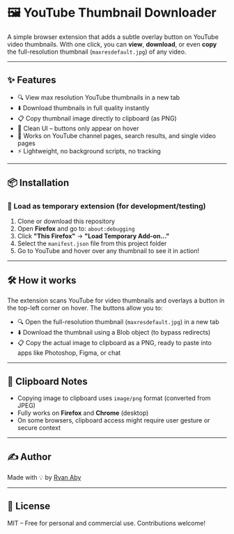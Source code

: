 # 🖼️ YouTube Thumbnail Downloader

A simple browser extension that adds a subtle overlay button on YouTube video thumbnails. With one click, you can **view**, **download**, or even **copy** the full-resolution thumbnail (`maxresdefault.jpg`) of any video.

---

## ✨ Features

- 🔍 View max resolution YouTube thumbnails in a new tab  
- ⬇️ Download thumbnails in full quality instantly  
- 📋 Copy thumbnail image directly to clipboard (as PNG)
- 🧼 Clean UI – buttons only appear on hover  
- 🦊 Works on YouTube channel pages, search results, and single video pages  
- ⚡ Lightweight, no background scripts, no tracking

---

## 📦 Installation

### 🧪 Load as temporary extension (for development/testing)

1. Clone or download this repository  
2. Open **Firefox** and go to: `about:debugging`  
3. Click **"This Firefox"** → **"Load Temporary Add-on..."**  
4. Select the `manifest.json` file from this project folder  
5. Go to YouTube and hover over any thumbnail to see it in action!

---

## 🛠️ How it works

The extension scans YouTube for video thumbnails and overlays a button in the top-left corner on hover. The buttons allow you to:

- 🔍 Open the full-resolution thumbnail (`maxresdefault.jpg`) in a new tab  
- ⬇️ Download the thumbnail using a Blob object (to bypass redirects)  
- 📋 Copy the actual image to clipboard as a PNG, ready to paste into apps like Photoshop, Figma, or chat

---

## 🧪 Clipboard Notes

- Copying image to clipboard uses `image/png` format (converted from JPEG)
- Fully works on **Firefox** and **Chrome** (desktop)
- On some browsers, clipboard access might require user gesture or secure context

---

## ✍️ Author

Made with 💡 by [Ryan Aby](https://github.com/ryanaby)

---

## 📄 License

MIT – Free for personal and commercial use. Contributions welcome!
